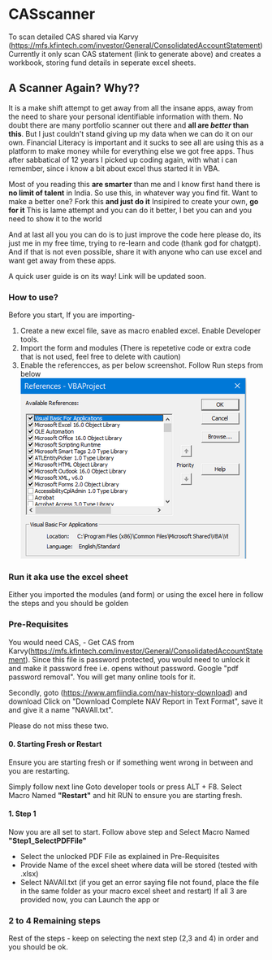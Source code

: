 # CASscanner
To scan detailed CAS shared via Karvy (https://mfs.kfintech.com/investor/General/ConsolidatedAccountStatement) 
Currently it only scan CAS statement (link to generate above) and creates a workbook, storing fund details in seperate excel sheets.

## A Scanner Again? Why??
It is a make shift attempt to get away from all the insane apps, away from the need to share your personal identifiable information with them. No doubt there are many portfolio scanner out there and **all are _better_ than this**.
But I just couldn't stand giving up my data when we can do it on our own. 
Financial Literacy is important and it sucks to see all are using this as a platform to make money while for everything else we got free apps.
Thus after sabbatical of 12 years I picked up coding again, with what i can remember, since i know a bit about excel thus started it in VBA.

Most of you reading this **are smarter** than me and I know first hand there is **no limit of talent** in India.
So use this, in whatever way you find fit. 
      Want to make a better one? Fork this **and just do it**
      Insipired to create your own, **go for it**
      This is lame attempt and you can do it better, I bet you can and you need to show it to the world

And at last all you you can do is to just improve the code here please do, its just me in my free time, trying to re-learn and code (thank god for chatgpt).
And if that is not even possible, share it with anyone who can use excel and want get away from these apps.

A quick user guide is on its way! Link will be updated soon.

### How to use?
Before you start, 
If you are importing-
1. Create a new excel file, save as macro enabled excel. Enable Developer tools.
2. Import the form and modules (There is repetetive code or extra code that is not used, feel free to delete with caution)
3. Enable the referencces, as per below screenshot. Follow Run steps from below
![](https://github.com/itsddpanda/CASscanner/blob/main/Project%20Refs.png)

### Run it aka use the excel sheet
Either you imported the modules (and form) or using the excel here in follow the steps and you should be golden

### Pre-Requisites
You would need CAS, - Get CAS from Karvy(https://mfs.kfintech.com/investor/General/ConsolidatedAccountStatement).
Since this file is password protected, you would need to unlock it and make it password free i.e. opens without password. Google "pdf password removal". 
You will get many online tools for it.

Secondly, goto (https://www.amfiindia.com/nav-history-download) and download Click on "Download Complete NAV Report in Text Format", save it and give it a name "NAVAll.txt".

Please do not miss these two.

#### 0.  Starting Fresh or Restart
Ensure you are starting fresh or if something went wrong in between and you are restarting. 

Simply follow next line
Goto developer tools or press ALT + F8. 
Select Macro Named **"Restart"** and hit RUN to ensure you are starting fresh.

#### 1.  Step 1
Now you are all set to start. Follow above step and Select Macro Named **"Step1_SelectPDFFile"**
- Select the unlocked PDF File as explained in Pre-Requisites
- Provide Name of the excel sheet where data will be stored (tested with .xlsx)
- Select NAVAll.txt (if you get an error saying file not found, place the file in the same folder as your macro excel sheet and restart)
If all 3 are provided now, you can Launch the app or

### 2 to 4 Remaining steps
Rest of the steps - keep on selecting the next step (2,3 and 4) in order and you should be ok.
